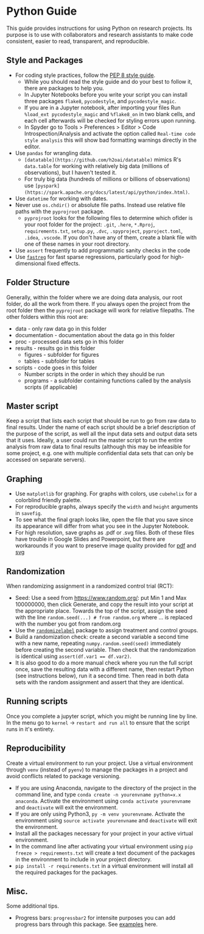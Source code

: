 # Python Guide

This guide provides instructions for using Python on research projects. Its purpose is to use with collaborators and research assistants to make code consistent, easier to read, transparent, and reproducible.

## Style and Packages 

* For coding style practices, follow the [PEP 8 style guide](https://www.python.org/dev/peps/pep-0008/). 
    - While you should read the style guide and do your best to follow it, there are packages to help you.
    - In Jupyter Notebooks before you write your script you can install three packages `flake8`, `pycodestyle`, and  `pycodestyle_magic`. 
    - If you are in a Jupyter notebook, after importing your files Run `%load_ext pycodestyle_magic` and `%flake8_on` in two blank cells, and each cell afterwards will be checked for styling errors upon running.
    - In Spyder go to Tools > Preferences > Editor > Code Introspection/Analysis and activate the option called `Real-time code style analysis` this will show bad formatting warnings directly in the editor.   
* Use `pandas` for wrangling data. 
    - `[datatable](https://github.com/h2oai/datatable)` mimics R's `data.table` for working with relatively big data (millions of observations), but I haven't tested it.
    - For truly big data (hundreds of millions or billions of observations) use `[pyspark](https://spark.apache.org/docs/latest/api/python/index.html)`.
* Use `datetime` for working with dates.
* Never use `os.chdir()` or absolute file paths. Instead use relative file paths with the `pyprojroot` package.
    - `pyprojroot` looks for the following files to determine which oflder is your root folder for the project: `.git`, `.here`, `*.Rproj`, `requirements.txt`, `setup.py`, `.dvc`, `.spyproject`, `pyproject.toml`, `.idea`, `.vscode`. If you don't have any of them, create a blank file with one of these names in your root directory. 
* Use `assert` frequently to add programmatic sanity checks in the code
* Use [`fastreg`](https://github.com/iamlemec/fastreg) for fast sparse regressions, particularly good for high-dimensional fixed effects.

## Folder Structure 

Generally, within the folder where we are doing data analysis, our root folder, do all the work from there. If you always open the project from the root folder then the `pyprojroot` package will work for relative filepaths. The other folders within this root are:
* data - only raw data go in this folder
* documentation - documentation about the data go in this folder
* proc - processed data sets go in this folder
* results - results go in this folder
  * figures - subfolder for figures
  * tables - subfolder for tables
* scripts - code goes in this folder
  * Number scripts in the order in which they should be run
  * programs - a subfolder containing functions called by the analysis scripts (if applicable)

## Master script

Keep a script that lists each script that should be run to go from raw data to final results. Under the name of each script should be a brief description of the purpose of the script, as well all the input data sets and output data sets that it uses. Ideally, a user could run the master script to run the entire analysis from raw data to final results (although this may be infeasible for some project, e.g. one with multiple confidential data sets that can only be accessed on separate servers).

## Graphing

* Use `matplotlib` for graphing. For graphs with colors, use `cubehelix` for a colorblind friendly palette.
* For reproducible graphs, always specify the `width` and `height` arguments in `savefig`.
* To see what the final graph looks like, open the file that you save since its appearance will differ from what you see in the Jupyter Notebook.
* For high resolution, save graphs as .pdf or .svg files. Both of these files have trouble in Google Slides and Powerpoint, but there are workarounds if you want to preserve image quality provided for [pdf](https://support.microsoft.com/en-us/office/insert-pdf-file-content-into-a-powerpoint-presentation-5e7719d5-508c-4c07-a3d4-68123c373a62) and [svg](https://support.google.com/docs/thread/18704826?hl=en)
<!-- * For maps, use the `basemap` package from `matplotlib`, (This has to be installed separately.) A helpful tutorial is available [here] (https://basemaptutorial.readthedocs.io/en/latest/index.html) -->
  
## Randomization

When randomizing assignment in a randomized control trial (RCT):
* Seed: Use a seed from https://www.random.org/: put Min 1 and Max 100000000, then click Generate, and copy the result into your script at the appropriate place. Towards the top of the script, assign the seed with the line `random.seed(...) # from random.org` where ... is replaced with the number you got from random.org
* Use the [`randomizelabel`](https://github.com/btskinner/randomizelabel)  package to assign treatment and control groups. 
* Build a randomization check: create a second variable a second time with a new name, repeating `numpy.random.seed(seed)` immediately before creating the second variable. Then check that the randomization is identical using `assert(df.var1 == df.var2)`.
* It is also good to do a more manual check where you run the full script once, save the resulting data with a different name, then restart Python (see instructions below), run it a second time. Then read in both data sets with the random assignment and assert that they are identical.
   
## Running scripts 

Once you complete a jupyter script, which you might be running line by line. In the menu go to  `kernel` -> `restart and run all` to ensure that the script runs in it's entirety. 

## Reproducibility

Create a virtual environment to run your project. Use a virtual environment through `venv` (instead of `pyenv`) to manage the packages in a project and avoid conflicts related to package versioning. 
* If you are using Anaconda, navigate to the directory of the project in the command line, and type `conda create -n yourenvname python=x.x anaconda`. Activate the environment using `conda activate yourenvname` and `deactivate` will exit the environment.
* If you are only using Python3, `py -m venv yourenvname`. Activate the environment using `source activate yourenvname` and `deactivate` will exit the environment.
* Install all the packages necessary for your project in your active virtual environment.
* In the command line after activating your virtual environment using `pip freeze > requirements.txt` will create a text document of the packages in the environment to include in your project directory.
*  `pip install -r requirements.txt` in a virtual environment will install all the required packages for the packages. 

## Misc.
Some additional tips.

* Progress bars: `progressbar2` for intensite purposes you can add progress bars through this package. See [examples](https://progressbar-2.readthedocs.io/en/latest/examples.html) here.